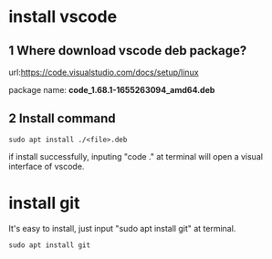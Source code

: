 # install vscode

## 1 Where download vscode deb package?
url:https://code.visualstudio.com/docs/setup/linux

package name: **code_1.68.1-1655263094_amd64.deb**


## 2 Install command
```
sudo apt install ./<file>.deb
```

if install successfully, inputing "code ." at terminal will open a visual interface of vscode.

# install git
It's easy to install, just input "sudo apt install git" at terminal.
```
sudo apt install git
```